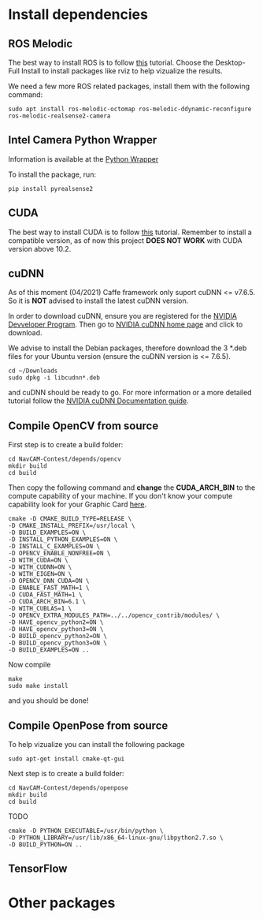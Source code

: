 # Install dependencies

## ROS Melodic

The best way to install ROS is to follow [this](http://wiki.ros.org/melodic/Installation/Ubuntu) tutorial. Choose the Desktop-Full Install to install packages like rviz to help vizualize the results.

We need a few more ROS related packages, install them with the following command:

    sudo apt install ros-melodic-octomap ros-melodic-ddynamic-reconfigure ros-melodic-realsense2-camera

## Intel Camera Python Wrapper

Information is available at the [Python Wrapper](https://github.com/IntelRealSense/librealsense/tree/development/wrappers/python)

To install the package, run:

    pip install pyrealsense2

## CUDA

The best way to install CUDA is to follow [this](https://docs.nvidia.com/cuda/cuda-installation-guide-linux/index.html) tutorial. Remember to install a compatible version, as of now this project **DOES NOT WORK** with CUDA version above 10.2.

## cuDNN

As of this moment (04/2021) Caffe framework only suport cuDNN <= v7.6.5. So it is **NOT** advised to install the latest cuDNN version.

In order to download cuDNN, ensure you are registered for the [NVIDIA Devveloper Program](https://developer.nvidia.com/developer-program). Then go to [NVIDIA cuDNN home page](https://developer.nvidia.com/cudnn) and click to download.

We advise to install the Debian packages, therefore download the 3 \*.deb files for your Ubuntu version (ensure the cuDNN version is <= 7.6.5).

    cd ~/Downloads
    sudo dpkg -i libcudnn*.deb

and cuDNN should be ready to go. For more information or a more detailed tutorial follow the [NVIDIA cuDNN Documentation guide](https://docs.nvidia.com/deeplearning/cudnn/install-guide/index.html).

## Compile OpenCV from source

First step is to create a build folder:

    cd NavCAM-Contest/depends/opencv
    mkdir build
    cd build

Then copy the following command and **change** the **CUDA_ARCH_BIN** to the compute capability of your machine. If you don't know your compute capability look for your Graphic Card [here](https://developer.nvidia.com/cuda-gpus).

    cmake -D CMAKE_BUILD_TYPE=RELEASE \
    -D CMAKE_INSTALL_PREFIX=/usr/local \
    -D BUILD_EXAMPLES=ON \
    -D INSTALL_PYTHON_EXAMPLES=ON \
    -D INSTALL_C_EXAMPLES=ON \
    -D OPENCV_ENABLE_NONFREE=ON \
    -D WITH_CUDA=ON \
    -D WITH_CUDNN=ON \
    -D WITH_EIGEN=ON \
    -D OPENCV_DNN_CUDA=ON \
    -D ENABLE_FAST_MATH=1 \
    -D CUDA_FAST_MATH=1 \
    -D CUDA_ARCH_BIN=6.1 \
    -D WITH_CUBLAS=1 \
    -D OPENCV_EXTRA_MODULES_PATH=../../opencv_contrib/modules/ \
    -D HAVE_opencv_python2=ON \
    -D HAVE_opencv_python3=ON \
    -D BUILD_opencv_python2=ON \
    -D BUILD_opencv_python3=ON \
    -D BUILD_EXAMPLES=ON ..

Now compile

    make
    sudo make install

and you should be done!

## Compile OpenPose from source

To help vizualize you can install the following package

    sudo apt-get install cmake-qt-gui

Next step is to create a build folder:

    cd NavCAM-Contest/depends/openpose
    mkdir build
    cd build

TODO

    cmake -D PYTHON_EXECUTABLE=/usr/bin/python \
    -D PYTHON_LIBRARY=/usr/lib/x86_64-linux-gnu/libpython2.7.so \
    -D BUILD_PYTHON=ON ..

## TensorFlow

# Other packages
